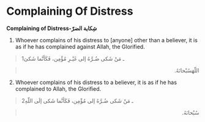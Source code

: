 Complaining Of Distress
=======================

**Complaining of Distress-شِكاية الضرّ**

1. Whoever complains of his distress to [anyone] other than a believer,
it is as if he has complained against Allah, the Glorified.

> 1ـ مَنْ شَكى ضُـرَّهُ إلى غَيْـرِ مُؤْمِن، فَكَأنَّما شَكىَ
<blockquote dir="rtl">
  <p>
اللّهَسُبْحانَهُ.
  </p>
</blockquote>

2. Whoever complains of his distress to a believer, it is as if he has
complained to Allah, the Glorified.

> 2ـ مَنْ شَكى ضُـرَّهُ إلى مُؤْمِن، فَكَأنَّما شَكى إلَى اللّهِ
<blockquote dir="rtl">
  <p>
سُبْحانَهُ.
  </p>
</blockquote>



